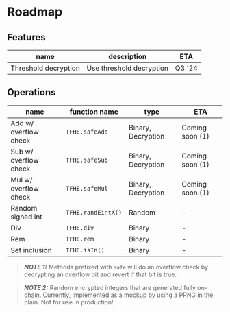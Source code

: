 # Roadmap

## Features

| name                 | description                                | ETA    |
| -------------------- | ------------------------------------------ | ------ |
| Threshold decryption | Use threshold decryption                   | Q3 '24 |

## Operations

| name                  | function name       | type               | ETA             |
| --------------------- | ------------------- | ------------------ | --------------- |
| Add w/ overflow check | `TFHE.safeAdd`      | Binary, Decryption | Coming soon (1) |
| Sub w/ overflow check | `TFHE.safeSub`      | Binary, Decryption | Coming soon (1) |
| Mul w/ overflow check | `TFHE.safeMul`      | Binary, Decryption | Coming soon (1) |
| Random signed int     | `TFHE.randEintX()`  | Random             | -               |
| Div                   | `TFHE.div`          | Binary             | -               |
| Rem                   | `TFHE.rem`          | Binary             | -               |
| Set inclusion         | `TFHE.isIn()`       | Binary             | -               |

> **_NOTE 1:_** Methods prefixed with `safe` will do an overflow check by decrypting an overflow bit and revert if that bit is true.

> **_NOTE 2:_** Random encrypted integers that are generated fully on-chain. Currently, implemented as a mockup by using a PRNG in the plain.
> Not for use in production!

